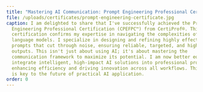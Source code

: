 ```yaml
---
title: "Mastering AI Communication: Prompt Engineering Professional Certification"
file: /uploads/certificates/prompt-engineering-certificate.jpg
caption: I am delighted to share that I've successfully achieved the Prompt
  Engineering Professional Certification (CPEFPC™) from CertiProf®. This
  certification confirms my expertise in navigating the complexities of large
  language models. I specialize in designing and refining highly effective
  prompts that cut through noise, ensuring reliable, targeted, and high-quality
  outputs. This isn't just about using AI; it's about mastering the
  communication framework to maximize its potential. I am now better equipped to
  integrate intelligent, high-impact AI solutions into professional projects,
  enhancing efficiency and driving innovation across all workflows. This skill
  is key to the future of practical AI application.
order: 0
---
```

